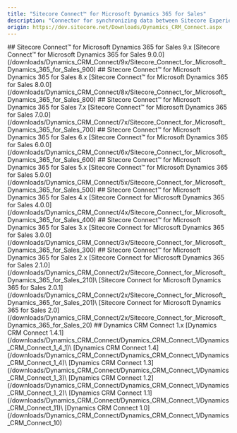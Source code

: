 ```yaml
---
title: "Sitecore Connect™ for Microsoft Dynamics 365 for Sales"
description: "Connector for synchronizing data between Sitecore Experience Platform and Microsoft Dynamics 365 for Sales (and formerly Microsoft Dynamics CRM)."
origin: https://dev.sitecore.net/Downloads/Dynamics_CRM_Connect.aspx
---
```


<Card variant='outlineRaised' px={0} mb={8}>
<CardHeader>
## Sitecore Connect™ for Microsoft Dynamics 365 for Sales 9.x
</CardHeader>
<CardBody>
[Sitecore Connect™ for Microsoft Dynamics 365 for Sales 9.0.0](/downloads/Dynamics_CRM_Connect/9x/Sitecore_Connect_for_Microsoft_Dynamics_365_for_Sales_900)
</CardBody>          
</Card>

<Card variant='outlineRaised' px={0} mb={8}>
<CardHeader>
## Sitecore Connect™ for Microsoft Dynamics 365 for Sales 8.x
</CardHeader>
<CardBody>
[Sitecore Connect™ for Microsoft Dynamics 365 for Sales 8.0.0](/downloads/Dynamics_CRM_Connect/8x/Sitecore_Connect_for_Microsoft_Dynamics_365_for_Sales_800)
</CardBody>          
</Card>

<Card variant='outlineRaised' px={0} mb={8}>
<CardHeader>
## Sitecore Connect™ for Microsoft Dynamics 365 for Sales 7.x
</CardHeader>
<CardBody>
[Sitecore Connect™ for Microsoft Dynamics 365 for Sales 7.0.0](/downloads/Dynamics_CRM_Connect/7x/Sitecore_Connect_for_Microsoft_Dynamics_365_for_Sales_700)
</CardBody>          
</Card>

<Card variant='outlineRaised' px={0} mb={8}>
<CardHeader>
## Sitecore Connect™ for Microsoft Dynamics 365 for Sales 6.x
</CardHeader>
<CardBody>
[Sitecore Connect™ for Microsoft Dynamics 365 for Sales 6.0.0](/downloads/Dynamics_CRM_Connect/6x/Sitecore_Connect_for_Microsoft_Dynamics_365_for_Sales_600)
</CardBody>          
</Card>

<Card variant='outlineRaised' px={0} mb={8}>
<CardHeader>
## Sitecore Connect™ for Microsoft Dynamics 365 for Sales 5.x
</CardHeader>
<CardBody>
[Sitecore Connect™ for Microsoft Dynamics 365 for Sales 5.0.0](/downloads/Dynamics_CRM_Connect/5x/Sitecore_Connect_for_Microsoft_Dynamics_365_for_Sales_500)
</CardBody>          
</Card>

<Card variant='outlineRaised' px={0} mb={8}>
<CardHeader>
## Sitecore Connect™ for Microsoft Dynamics 365 for Sales 4.x
</CardHeader>
<CardBody>
[Sitecore Connect for Microsoft Dynamics 365 for Sales 4.0.0](/downloads/Dynamics_CRM_Connect/4x/Sitecore_Connect_for_Microsoft_Dynamics_365_for_Sales_400)
</CardBody>          
</Card>

<Card variant='outlineRaised' px={0} mb={8}>
<CardHeader>
## Sitecore Connect™ for Microsoft Dynamics 365 for Sales 3.x
</CardHeader>
<CardBody>
[Sitecore Connect for Microsoft Dynamics 365 for Sales 3.0.0](/downloads/Dynamics_CRM_Connect/3x/Sitecore_Connect_for_Microsoft_Dynamics_365_for_Sales_300)
</CardBody>          
</Card>

<Card variant='outlineRaised' px={0} mb={8}>
<CardHeader>
## Sitecore Connect™ for Microsoft Dynamics 365 for Sales 2.x
</CardHeader>
<CardBody>
[Sitecore Connect for Microsoft Dynamics 365 for Sales 2.1.0](/downloads/Dynamics_CRM_Connect/2x/Sitecore_Connect_for_Microsoft_Dynamics_365_for_Sales_210)\
[Sitecore Connect for Microsoft Dynamics 365 for Sales 2.0.1](/downloads/Dynamics_CRM_Connect/2x/Sitecore_Connect_for_Microsoft_Dynamics_365_for_Sales_201)\
[Sitecore Connect for Microsoft Dynamics 365 for Sales 2.0](/downloads/Dynamics_CRM_Connect/2x/Sitecore_Connect_for_Microsoft_Dynamics_365_for_Sales_20)
</CardBody>          
</Card>

<Card variant='outlineRaised' px={0} mb={8}>
<CardHeader>
## Dynamics CRM Connect 1.x
</CardHeader>
<CardBody>
[Dynamics CRM Connect 1.4.1](/downloads/Dynamics_CRM_Connect/Dynamics_CRM_Connect_1/Dynamics_CRM_Connect_1_4_1)\
[Dynamics CRM Connect 1.4](/downloads/Dynamics_CRM_Connect/Dynamics_CRM_Connect_1/Dynamics_CRM_Connect_1_4)\
[Dynamics CRM Connect 1.3](/downloads/Dynamics_CRM_Connect/Dynamics_CRM_Connect_1/Dynamics_CRM_Connect_1_3)\
[Dynamics CRM Connect 1.2](/downloads/Dynamics_CRM_Connect/Dynamics_CRM_Connect_1/Dynamics_CRM_Connect_1_2)\
[Dynamics CRM Connect 1.1](/downloads/Dynamics_CRM_Connect/Dynamics_CRM_Connect_1/Dynamics_CRM_Connect_11)\
[Dynamics CRM Connect 1.0](/downloads/Dynamics_CRM_Connect/Dynamics_CRM_Connect_1/Dynamics_CRM_Connect_10)
</CardBody>          
</Card>